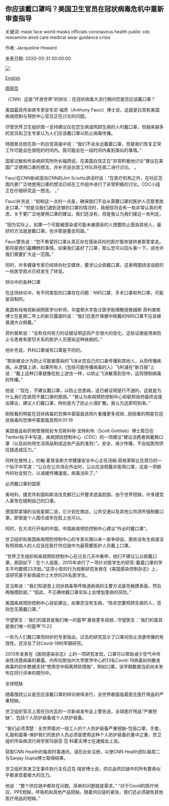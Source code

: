 ## 你应该戴口罩吗？美国卫生官员在冠状病毒危机中重新审查指导

关键词: mask face world masks officials coronavirus health public cdc reexamine amid care medical wear guidance crisis

作者: Jacqueline Howard

发表日期: 2020-03-31 00:00:00

![](https://cdn.cnn.com/cnnnext/dam/assets/200331082753-los-angeles-empty-street-0330-super-tease.jpg)

[English](Should%20you%20wear%20a%20mask%3F%20US%20health%20officials%20re-examine%20guidance%20amid%20coronavirus%20crisis.md)

[原网页](https://edition.cnn.com/2020/03/31/health/coronavirus-masks-experts-debate/index.html)

（CNN）这是“环游世界”的辩论：在冠状病毒大流行期间您是否应该戴口罩？

美国最高传染病专家安东尼·福奇（Anthony Fauci）博士说，这就是白宫和美国疾病控制与预防中心官员正在讨论的问题。

尽管世界卫生组织周一坚持建议仅在您生病或照顾生病的人时戴口罩，但越来越多的官员和卫生专家认为人们应该戴口罩以防止病毒传播。

特朗普总统在周一的白宫简报中说：“我们不会永远戴着口罩，但是我们恢复正常工作可能会在很短的时间内。我可能会在一段时间内看到类似的事情。”

国家过敏和传染病研究所所长福西说，在美国白宫正在“非常积极地讨论”建议在美国广泛使用口罩的想法，并补充说白宫工作队将在周二进行讨论。 。

Fauci在CNN新闻室向CNN的Jim Sciutto讲话时说：“在医疗机构之外，在社区范围内更广泛地使用口罩的想法已经在工作组中进行了非常积极的讨论。CDC小组正在仔细研究这一想法。 。”

Fauci补充说：“抑制这一点的一点是，确保我们不会从需要口罩的医护人员那里抢走口罩。” “但是当我们遇到足够的口罩的情况时，我相信将会有一些非常认真的考虑，关于更广泛地使用口罩的建议。我们还没有，但是我认为我们接近一些判定。

“因为实际上，如果一个可能被感染或可能未被感染的人想要防止感染其他人，最好的方法就是戴口罩。也许那是要走的路。”

Fauci警告说：“您不希望将口罩从真正存在感染风险的医疗服务提供者那里拿走。那将是我们最糟糕的事情。如果我们盖好了口罩，那么您可以回头看一下。说也许我们需要扩大这一范围。”

同时，许多健康专家已经转向社交媒体，要求公众佩戴口罩，这表明围绕该话题的一些医学观点已经发生了转变。

辩论中的各种口罩

在这场辩论中，有不同类型的口罩存在问题：N95口罩，手术口罩和布口罩，可能是自制的。

美国有线电视新闻网医学分析师，华盛顿大学急诊医学助理教授詹姆斯·菲利普斯博士在星期二早上的新日露面时说：“我们在医疗保健中佩戴的N95口罩不应该被普通大众佩戴。”

菲利普斯说：“没有任何有力的证据证明这将产生很大的变化。这些证据是用来防止与患者有密切关系的医护人员感染这种疾病的。”

他补充说，外科口罩或布口罩是不同的。

“那些被设计为防止可能被感染的飞沫从您自己的口鼻传播到其他人，从而传播疾病。从逻辑上讲，如果所有人（包括可能传播病毒的人）飞利浦在“新日报”上说：“戴上这种口罩就像在脸上遮住一样，以防止飞沫散落到空中，这将限制病毒的传播。”

他说：“现在，不建议戴口罩，以防止您患病，这已被证明是行不通的，这就是为什么我们在医院不戴口罩的原因。” “我认为疾病预防控制中心和联邦政府最终会提出建议，建议人们戴口罩，特别是为了防止小滴扩散。我认为这即将到来。”

刚观看的明星在冠状病毒的恐惧中蒙面面具照片重播更多视频...刚观看的明星在冠状病毒的恐惧中蒙面面具照片01:19

美国食品和药物管理局前专员斯科特·戈特利布（Scott Gottlieb）博士周日在Twitter帖子中写道，疾病预防控制中心（CDC）的一项建议“建议消费者佩戴棉口罩（以及如何用生活用品制成这些产品的准则）”。安全，减少传播，不会给医院供应链造成压力。”

同样在推特上，约翰·霍普金斯大学健康安全中心主任汤姆·英格莱斯比在周日的一个帖子中写道：“公众在公共场合外出时，公众应该佩戴非医用口罩，这是一项额外的社会努力，以减缓传播速度。病毒消失了。”

必须戴口罩的国家

奥地利，捷克共和国和斯洛伐克都已公开要求遮盖脸部。由于世界短缺，许多捷克人甚至在缝制自己的口罩。

德国耶拿镇的当局星期二说，它计划在商店，公共交通以及其他公共场所强制戴口罩。即使是个人围巾或布在脸上也可以。

同时，在大流行开始的中国，中国疾病预防控制中心建议“外出时戴口罩”。

世卫组织和美国疾病预防控制中心的专家长期以来一直争辩说，那些没有生病或没有照顾病人的人应该在医疗供应链中为最需要医护人员戴上口罩。

“世界卫生组织和疾病预防控制中心在过去几天中重申，他们不建议公众佩戴口罩。原因如下：在个人层面，2015年进行了一项针对医学生的研究-戴着口罩的学生平均要摸23次脸。”这项小型的行为观察研究发表在《美国感染控制杂志》上，该研究基于新南威尔士大学的26名医学生。

亚当斯说：“我们知道患上冠状病毒等呼吸道疾病的主要方法是先触摸表面，然后再触摸脸部。” “因此，不正确地戴口罩实际上会增加患病的风险。”

美国疾病预防控制中心目前建议，如果您没有生病，“除非您要照顾生病的人，否则您无需戴口罩。”

守望医生：'我们的面具是我们唯一的盔甲'重放更多视频...守望医生：'我们的面具是我们唯一的盔甲'11:22

一些为人们戴口罩而辩护的专家指出，过去的研究显示了口罩对防止流感传播的有效性，还涉及了对Covid-19的早期研究。

2013年发表在《医院感染杂志》上的一项研究发现，口罩可以帮助减少空气中传染性流感病毒的暴露。内布拉斯加州大学医学中心的13名Covid-19病毒如何散发病毒的初步数据支持“使用空中隔离预防措施”，例如口罩。该早期数据当前尚未发布在同行评审的期刊中。

全球短缺

随着围绕公众是否应该戴口罩的辩论继续进行，全世界都面临着医生医疗用品的严重短缺。

世卫组织官员上周在日内瓦的一次新闻发布会上警告说，全球医疗用品“严重短缺”，包括个人防护装备或个人防护装备。

“我们必须清楚：全世界面对一线工人的个人防护装备严重短缺-包括口罩，手套，礼服和面罩-保护我们的医护人员必须是使用这种个人防护装备的重中之重，世卫组织传染病流行病学家玛丽亚·范·科霍夫博士在通报会上说。

获取CNN Health的每周时事通讯，请在此处注册，以使CNN Health团队每周二与Sanjay Gupta博士取得结果。

世卫组织突发卫生事件执行主任迈克·瑞安博士说，供应品供应链中的所有要素似乎都承受着极大的压力。

他说：“整个供应链中都存在问题。简单的问题就是需求。” “对于Covid的医疗响应，PPE短缺，呼吸机和其他产品短缺。随着供应链的紧张，我们还必须避免其他医疗用品的短缺。”
